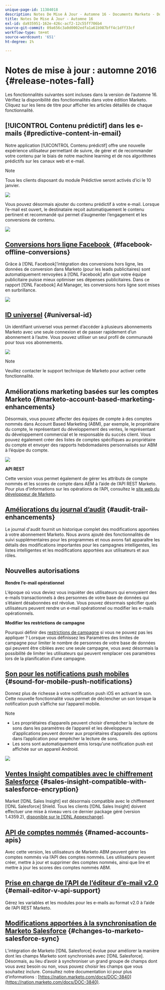 ```yaml
---
unique-page-id: 11384018
description: Notes De Mise À Jour - Automne 16 - Documents Marketo - Documentation Du Produit
title: Notes De Mise À Jour - Automne 16
exl-id: da935951-162e-426c-acf2-12c55ff706b4
source-git-commit: 09a656c3a0d0002edfa1a61b987bff4c1dff33cf
workflow-type: tm+mt
source-wordcount: '651'
ht-degree: 1%

---
```


# Notes de mise à jour : automne 2016 {#release-notes-fall}

Les fonctionnalités suivantes sont incluses dans la version de l’automne 16. Vérifiez la disponibilité des fonctionnalités dans votre édition Marketo. Cliquez sur les liens de titre pour afficher les articles détaillés de chaque fonctionnalité.

## [!UICONTROL Contenu prédictif] dans les e-mails {#predictive-content-in-email}

Notre application [!UICONTROL Contenu prédictif] offre une nouvelle expérience utilisateur permettant de suivre, de gérer et de recommander votre contenu par le biais de notre machine learning et de nos algorithmes prédictifs sur les canaux web et e-mail.

>[!NOTE]
>
>Tous les clients disposant du module Prédictive seront activés d’ici le 10 janvier.

![](assets/shafe.png)

Vous pouvez désormais ajouter du contenu prédictif à votre e-mail. Lorsque l’e-mail est ouvert, le destinataire reçoit automatiquement le contenu pertinent et recommandé qui permet d’augmenter l’engagement et les conversions de contenu.

![](assets/predictive.png)

## [Conversions hors ligne Facebook &#x200B;](/help/marketo/product-docs/demand-generation/facebook/understanding-facebook-offline-conversions.md) {#facebook-offline-conversions}

Grâce à [!DNL Facebook]’intégration des conversions hors ligne, les données de conversion dans Marketo (pour les leads publicitaires) sont automatiquement renvoyées à [!DNL Facebook] afin que votre équipe publicitaire puisse mieux optimiser ses dépenses publicitaires. Dans ce rapport [!DNL Facebook] Ad Manager, les conversions hors ligne sont mises en surbrillance.

![](assets/facebook.png)

## [ID universel](/help/marketo/product-docs/administration/settings/using-a-universal-id-for-subscription-login.md) {#universal-id}

Un identifiant universel vous permet d’accéder à plusieurs abonnements Marketo avec une seule connexion et de passer rapidement d’un abonnement à l’autre. Vous pouvez utiliser un seul profil de communauté pour tous vos abonnements.

![](assets/image2016-11-3-15-3a10-3a16.png)

>[!NOTE]
>
>Veuillez contacter le support technique de Marketo pour activer cette fonctionnalité.

## Améliorations marketing basées sur les comptes Marketo {#marketo-account-based-marketing-enhancements}

Désormais, vous pouvez affecter des équipes de compte à des comptes nommés dans Account Based Marketing (ABM), par exemple, le propriétaire du compte, le représentant du développement des ventes, le représentant du développement commercial et le responsable du succès client. Vous pouvez également créer des listes de comptes spécifiques au propriétaire du compte et envoyer des rapports hebdomadaires personnalisés sur ABM à l’équipe du compte.

![](assets/account-team-11-15-16.png)

**API REST**

Cette version vous permet également de gérer les attributs de compte nommés et les scores de compte dans AEM à l’aide de l’API REST Marketo. Pour plus d’informations sur les opérations de l’API, consultez le [site web du développeur de Marketo](https://developers.marketo.com/rest-api/lead-database/named-accounts).

## [Améliorations du journal d’audit](/help/marketo/product-docs/administration/audit-trail/change-details-in-audit-trail.md) {#audit-trail-enhancements}

Le journal d&#39;audit fournit un historique complet des modifications apportées à votre abonnement Marketo. Nous avons ajouté des fonctionnalités de suivi supplémentaires pour les programmes et nous avons fait apparaître les détails des modifications importantes pour les campagnes intelligentes, les listes intelligentes et les modifications apportées aux utilisateurs et aux rôles.

## Nouvelles autorisations

**Rendre l’e-mail opérationnel**

L’époque où vous deviez vous inquiéter des utilisateurs qui envoyaient des e-mails transactionnels à des personnes de votre base de données qui s’étaient désabonnées est révolue. Vous pouvez désormais spécifier quels utilisateurs peuvent rendre un e-mail opérationnel ou modifier les e-mails opérationnels.

**Modifier les restrictions de campagne**

Pourquoi définir des [restrictions de campagne](/help/marketo/product-docs/administration/email-setup/enable-person-restrictions-for-smart-campaigns.md) si vous ne pouvez pas les appliquer ? Lorsque vous définissez les Paramètres des limites de campagne pour limiter le nombre de personnes de votre base de données qui peuvent être ciblées avec une seule campagne, vous avez désormais la possibilité de limiter les utilisateurs qui peuvent remplacer ces paramètres lors de la planification d’une campagne.

## [Son pour les notifications push mobiles](/help/marketo/product-docs/mobile-marketing/push-notifications/configure-mobile-push-notification.md) {#sound-for-mobile-push-notifications}

Donnez plus de richesse à votre notification push iOS en activant le son. Cette nouvelle fonctionnalité vous permet de déclencher un son lorsque la notification push s’affiche sur l’appareil mobile.

>[!NOTE]
>
>* Les propriétaires d’appareils peuvent choisir d’empêcher la lecture de sons dans les paramètres de l’appareil et les développeurs d’applications peuvent donner aux propriétaires d’appareils des options dans l’application pour empêcher la lecture de sons.
>* Les sons sont automatiquement émis lorsqu’une notification push est affichée sur un appareil Android.

![](assets/sound-for-push-notifications.png)

## [Ventes Insight compatibles avec le chiffrement Salesforce](/help/marketo/product-docs/marketo-sales-insight/msi-for-salesforce/installation/install-marketo-sales-insight-package-in-salesforce-appexchange.md) {#sales-insight-compatible-with-salesforce-encryption}

Market [!DNL Sales Insight] est désormais compatible avec le chiffrement [!DNL Salesforce] Shield. Tous les clients [!DNL Sales Insight] doivent effectuer une mise à niveau vers ce dernier package géré (version 1.4359.2), [disponible sur le [!DNL Appexchange]](https://appexchange.salesforce.com/listingDetail?listingId=a0N30000001SVZmEAO).

## [API de comptes nommés](https://developers.marketo.com/rest-api/lead-database/named-accounts/) {#named-accounts-apis}

Avec cette version, les utilisateurs de Marketo ABM peuvent gérer les comptes nommés via l’API des comptes nommés. Les utilisateurs peuvent créer, mettre à jour et supprimer des comptes nommés, ainsi que lire et mettre à jour les scores des comptes nommés ABM.

## [Prise en charge de l’API de l’éditeur d’e-mail v2.0](https://developers.marketo.com/rest-api/assets/emails/) {#email-editor-v-api-support}

Gérez les variables et les modules pour les e-mails au format v2.0 à l’aide de l’API REST Marketo.

## [Modifications apportées à la synchronisation de Marketo Salesforce](https://nation.marketo.com/docs/DOC-3840) {#changes-to-marketo-salesforce-sync}

L’intégration de Marketo [!DNL Salesforce] évolue pour améliorer la manière dont les champs Marketo sont synchronisés avec [!DNL Salesforce]. Désormais, au lieu d’avoir à synchroniser un grand groupe de champs dont vous avez besoin ou non, vous pouvez choisir les champs que vous souhaitez inclure. Consultez notre documentation ici pour plus d’informations : [https://nation.marketo.com/docs/DOC-3840](https://nation.marketo.com/docs/DOC-3840).

